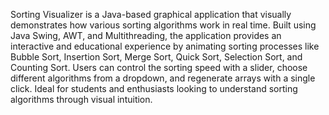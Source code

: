 Sorting Visualizer is a Java-based graphical application that visually demonstrates how various sorting algorithms work in real time. Built using Java Swing, AWT, and Multithreading, the application provides an interactive and educational experience by animating sorting processes like Bubble Sort, Insertion Sort, Merge Sort, Quick Sort, Selection Sort, and Counting Sort. Users can control the sorting speed with a slider, choose different algorithms from a dropdown, and regenerate arrays with a single click. Ideal for students and enthusiasts looking to understand sorting algorithms through visual intuition.
